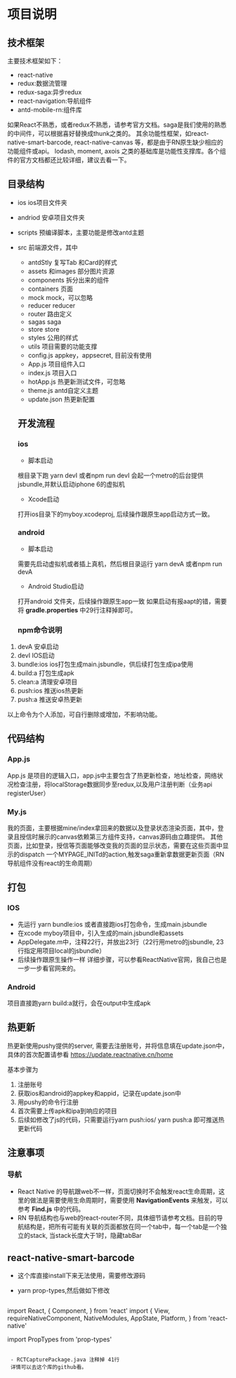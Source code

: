 # 项目说明

## 技术框架

主要技术框架如下：
- react-native
- redux:数据流管理
- redux-saga:异步redux
- react-navigation:导航组件
- antd-mobile-rn:组件库

如果React不熟悉，或者redux不熟悉，请参考官方文档。saga是我们使用的熟悉的中间件，可以根据喜好替换成thunk之类的。
其余功能性框架，如react-native-smart-barcode, react-native-canvas 等，都是由于RN原生缺少相应的功能组件或api。
lodash, moment, axois 之类的基础库是功能性支撑库。各个组件的官方文档都还比较详细，建议去看一下。


## 目录结构
- ios ios项目文件夹
- andriod 安卓项目文件夹
- scripts 预编译脚本，主要功能是修改antd主题
- src 前端源文件，其中
  - antdStly 复写Tab 和Card的样式
  - assets 和images 部分图片资源
  - components 拆分出来的组件
  - containers 页面
  - mock mock，可以忽略
  - reducer reducer
  - router 路由定义
  - sagas saga
  - store store
  - styles 公用的样式
  - utils 项目需要的功能支撑
  - config.js appkey，appsecret, 目前没有使用
  - App.js 项目组件入口
  - index.js 项目入口
  - hotApp.js 热更新测试文件，可忽略
  - theme.js antd自定义主题
  - update.json 热更新配置

  ## 开发流程

  ### ios

  - 脚本启动

  根目录下跑 yarn devI 或者npm run devI 会起一个metro的后台提供jsbundle,并默认启动iphone 6的虚拟机

  - Xcode启动

  打开ios目录下的myboy.xcodeproj, 后续操作跟原生app启动方式一致。

  ### android

  - 脚本启动

  需要先启动虚拟机或者插上真机，然后根目录运行 yarn devA 或者npm run devA

  - Android Studio启动

  打开android 文件夹，后续操作跟原生app一致 如果启动有报aapt的错，需要将 **gradle.properties** 中29行注释掉即可。


  ### npm命令说明

 1. devA 安卓启动
 2. devI IOS启动
 3. bundle:ios ios打包生成main.jsbundle，供后续打包生成ipa使用
 4. build:a 打包生成apk
 5. clean:a 清理安卓项目
 6. push:ios 推送ios热更新
 7. push:a 推送安卓热更新

 以上命令为个人添加，可自行删除或增加，不影响功能。

 ## 代码结构

 ### App.js

 App.js 是项目的逻辑入口，app.js中主要包含了热更新检查，地址检查，网络状况检查注册，将localStorage数据同步至redux,以及用户注册判断（业务api registerUser）

### My.js 
我的页面，主要根据mine/index拿回来的数据以及登录状态渲染页面，其中，登录且授信时展示的canvas依赖第三方组件支持，canvas源码由立趣提供。
其他页面，比如登录，授信等页面能够改变我的页面的显示状态，需要在这些页面中显示的dispatch 一个MYPAGE_INITd的action,触发saga重新拿数据更新页面（RN导航组件没有react的生命周期）

 ## 打包

 ### IOS
 - 先运行 yarn bundle:ios 或者直接跑ios打包命令，生成main.jsbundle
 - 在xcode myboy项目中，引入生成的main.jsbundle和assets
 - AppDelegate.m中，注释22行，并放出23行（22行用metro的jsbundle, 23行指定用项目local的jsbundle）
 - 后续操作跟原生操作一样
 详细步骤，可以参看ReactNative官网，我自己也是一步一步看官网来的。

 ### Android
 项目直接跑yarn build:a就行，会在output中生成apk

 ## 热更新

 热更新使用pushy提供的server, 需要去注册账号，并将信息填在update.json中，具体的首次配置请参看
 https://update.reactnative.cn/home

 基本步骤为
 1. 注册账号
 2. 获取ios和android的appkey和appid，记录在update.json中
 3. 用pushy的命令行注册
 4. 首次需要上传apk和ipa到响应的项目
 5. 后续如修改了js的代码，只需要运行yarn push:ios/ yarn push:a 即可推送热更新代码

 ## 注意事项

 ### 导航
 - React Native 的导航跟web不一样，页面切换时不会触发react生命周期，这里的做法是需要使用生命周期时，需要使用 **NavigationEvents** 来触发，可以参考 **Find.js** 中的代码。
 - RN 导航结构也与web的react-router不同，具体细节请参考文档。目前的导航结构是，把所有可能有关联的页面都放在同一个tab中，每一个tab是一个独立的stack, 当stack长度大于1时，隐藏tabBar

 ## react-native-smart-barcode
 - 这个库直接install下来无法使用，需要修改源码
 - yarn prop-types,然后做如下修改

    ```javascript
import React, {
    Component,
} from 'react'
import {
    View,
    requireNativeComponent,
    NativeModules,
    AppState,
    Platform,
} from 'react-native'

import PropTypes from 'prop-types'
```

 - RCTCapturePackage.java 注释掉 41行
 详情可以去这个库的github看。

 
  

 


     